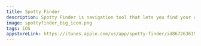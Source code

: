 ```yaml
---
title: Spotty Finder
description: Spotty Finder is navigation tool that lets you find your car, capming or fishing place easily for everyone who struggle to orient on big open spaces without addresses.
image: spottyfinder_big_icon.png
tags: iOS
appstoreLink: https://itunes.apple.com/us/app/spotty-finder/id867263619
---
```



